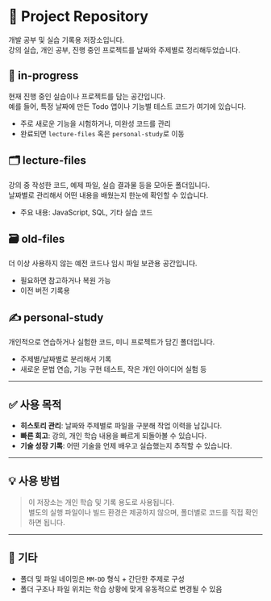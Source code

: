 # 📁 Project Repository

개발 공부 및 실습 기록용 저장소입니다.  
강의 실습, 개인 공부, 진행 중인 프로젝트를 날짜와 주제별로 정리해두었습니다.


## 🚧 in-progress

현재 진행 중인 실습이나 프로젝트를 담는 공간입니다.  
예를 들어, 특정 날짜에 만든 Todo 앱이나 기능별 테스트 코드가 여기에 있습니다.

- 주로 새로운 기능을 시험하거나, 미완성 코드를 관리
- 완료되면 `lecture-files` 혹은 `personal-study`로 이동


## 🗂️ lecture-files

강의 중 작성한 코드, 예제 파일, 실습 결과물 등을 모아둔 폴더입니다.  
날짜별로 관리해서 어떤 내용을 배웠는지 한눈에 확인할 수 있습니다.

- 주요 내용: JavaScript, SQL, 기타 실습 코드


## 🗃️ old-files

더 이상 사용하지 않는 예전 코드나 임시 파일 보관용 공간입니다.

- 필요하면 참고하거나 복원 가능
- 이전 버전 기록용


## ✍️ personal-study

개인적으로 연습하거나 실험한 코드, 미니 프로젝트가 담긴 폴더입니다.

- 주제별/날짜별로 분리해서 기록
- 새로운 문법 연습, 기능 구현 테스트, 작은 개인 아이디어 실험 등


---


## ✅ 사용 목적

- **히스토리 관리**: 날짜와 주제별로 파일을 구분해 작업 이력을 남깁니다.
- **빠른 회고**: 강의, 개인 학습 내용을 빠르게 되돌아볼 수 있습니다.
- **기술 성장 기록**: 어떤 기술을 언제 배우고 실습했는지 추적할 수 있습니다.


---


## 💡 사용 방법

> 이 저장소는 개인 학습 및 기록 용도로 사용됩니다.  
> 별도의 실행 파일이나 빌드 환경은 제공하지 않으며, 폴더별로 코드를 직접 확인하면 됩니다.


---

## 📝 기타

- 폴더 및 파일 네이밍은 `MM-DD` 형식 + 간단한 주제로 구성
- 폴더 구조나 파일 위치는 학습 상황에 맞게 유동적으로 변경될 수 있음
